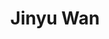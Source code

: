 ---
layout: page
title: Jinyu Wan
description: Postdoctoral Fellow
img: 
importance: 2
category: Current
---